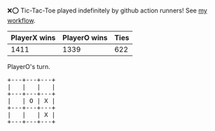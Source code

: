 :x::o: Tic-Tac-Toe played indefinitely by github action runners! See [my workflow](.github/workflows/play.yaml).

|PlayerX wins|PlayerO wins|Ties|
|-|-|-|
|1411|1339|622|

PlayerO's turn.

<pre>
+---+---+---+
|   |   |   |
+---+---+---+
|   | O | X |
+---+---+---+
|   |   | X |
+---+---+---+
</pre>